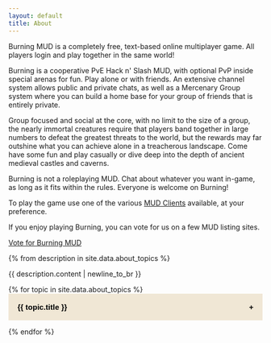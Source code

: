 ```yaml
---
layout: default
title: About
---
```

<head>
<meta name="viewport" content="width=device-width, initial-scale=1">
<style>
.collapsible {
  cursor: pointer;
  padding: 18px;
  width: 100%;
  border: none;
  text-align: left;
  outline: none;
  font-size: 15px;
  font-weight: bold;
  background-color: #f0e7d5;
}
.active, .collapsible:hover {
  background-color: #CC6633;
}
.collapsible:after {
  content: '\002B';
  font-weight: bold;
  float: right;
  margin-left: 5px;
}
.active:after {
  content: "\2212";
}
.content {
  padding: 0 18px;
  max-height: 0;
  overflow: hidden;
  transition: max-height 0.2s ease-out;
  }
</style>
</head>
<body>
Burning MUD is a completely free, text-based online multiplayer game. All players login and play together in the same world!

Burning is a cooperative PvE Hack n' Slash MUD, with optional PvP inside special arenas for fun. Play alone or with friends. An extensive channel system allows public and private chats, as well as a Mercenary Group system where you can build a home base for your group of friends that is entirely private.

Group focused and social at the core, with no limit to the size of a group, the nearly immortal creatures require that players band together in large numbers to defeat the greatest threats to the world, but the rewards may far outshine what you can achieve alone in a treacherous landscape. Come have some fun and play casually or dive deep into the depth of ancient medieval castles and caverns.

Burning is not a roleplaying MUD. Chat about whatever you want in-game, as long as it fits within the rules. Everyone is welcome on Burning!

To play the game use one of the various [MUD Clients](mud_clients.markdown) available, at your preference.

If you enjoy playing Burning, you can vote for us on a few MUD listing sites.

[Vote for Burning MUD](/vote.markdown)

{% from description in site.data.about_topics %}
  <div class="description">
  <p>{{ description.content | newline_to_br }}</p>
  </div>

{% for topic in site.data.about_topics %}
  <button class="collapsible">{{ topic.title }}</button>
  <div class="content">
    <p>{{ topic.content | newline_to_br }}</p>
  </div>
{% endfor %}

<script>
var coll = document.getElementsByClassName("collapsible");
var i;

for (i = 0; i < coll.length; i++) {
  coll[i].addEventListener("click", function() {
    this.classList.toggle("active");
    var content = this.nextElementSibling;
    if (content.style.maxHeight){
      content.style.maxHeight = null;
    } else {
      content.style.maxHeight = content.scrollHeight + "px";
    } 
  });
}
</script>

</body>
